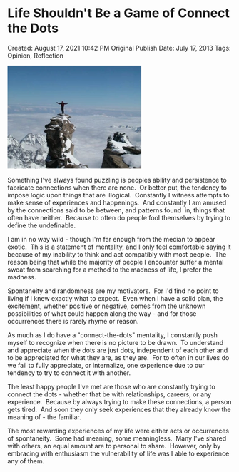 # Life Shouldn't Be a Game of Connect the Dots

Created: August 17, 2021 10:42 PM
Original Publish Date: July 17, 2013
Tags: Opinion, Reflection

![Untitled](notion-import/writing/Writing%208e79ce15b0f5476c8359f01b8daaa835/Blogs%20b243d8016e094db7a64e51a987b86d99/sebastianscholl%20com%208a3e8a39a31447d1b19ff195488f3ac5/Life%20Shouldn't%20Be%20a%20Game%20of%20Connect%20the%20Dots%20fa95b546255f46eb82aac7066f64ef4d/Untitled.png)

Something I've always found puzzling is peoples ability and persistence to fabricate connections when there are none.  Or better put, the tendency to impose logic upon things that are illogical.  Constantly I witness attempts to make sense of experiences and happenings.  And constantly I am amused by the connections said to be between, and patterns found  in, things that often have neither.  Because to often do people fool themselves by trying to define the undefinable.

I am in no way wild - though I'm far enough from the median to appear exotic.  This is a statement of mentality, and I only feel comfortable saying it because of my inability to think and act compatibly with most people.  The reason being that while the majority of people I encounter suffer a mental sweat from searching for a method to the madness of life, I prefer the madness.

Spontaneity and randomness are my motivators.  For I'd find no point to living if I knew exactly what to expect.  Even when I have a solid plan, the excitement, whether positive or negative, comes from the unknown possibilities of what could happen along the way - and for those occurrences there is rarely rhyme or reason.

As much as I do have a "connect-the-dots" mentality, I constantly push myself to recognize when there is no picture to be drawn.  To understand and appreciate when the dots are just dots, independent of each other and to be appreciated for what they are, as they are.  For to often in our lives do we fail to fully appreciate, or internalize, one experience due to our tendency to try to connect it with another.

The least happy people I've met are those who are constantly trying to connect the dots - whether that be with relationships, careers, or any experience.  Because by always trying to make these connections, a person gets tired.  And soon they only seek experiences that they already know the meaning of - the familiar.

The most rewarding experiences of my life were either acts or occurrences of spontaneity.  Some had meaning, some meaningless.  Many I've shared with others, an equal amount are to personal to share.  However, only by embracing with enthusiasm the vulnerability of life was I able to experience any of them.